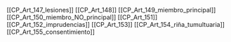 [[CP_Art_147_lesiones]]
[[CP_Art_148]]
[[CP_Art_149_miembro_principal]]
[[CP_Art_150_miembro_NO_principal]]
[[CP_Art_151]]
[[CP_Art_152_imprudencias]]
[[CP_Art_153]]
[[CP_Art_154_riña_tumultuaria]]
[[CP_Art_155_consentimiento]]